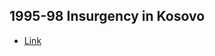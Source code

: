 ## 1995-98 Insurgency in Kosovo
- [Link](https://en.wikipedia.org/wiki/Insurgency_in_Kosovo_(1995%E2%80%931998))